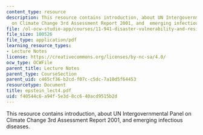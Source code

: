 ```yaml
---
content_type: resource
description: This resource contains introduction, about UN Intergovernmental Panel
  on Climate Change 3rd Assessment Report 2001, and  emerging infectious diseases.
file: /ol-ocw-studio-app/courses/11-941-disaster-vulnerability-and-resilience-spring-2005/f40544c6a94f5e3d8cc640acd9515b2d_epstein_lect4.pdf
file_size: 100526
file_type: application/pdf
learning_resource_types:
- Lecture Notes
license: https://creativecommons.org/licenses/by-nc-sa/4.0/
ocw_type: OCWFile
parent_title: Lecture Notes
parent_type: CourseSection
parent_uid: c465cf36-b2cd-f07c-c5dc-7a10d5f64453
resourcetype: Document
title: epstein_lect4.pdf
uid: f40544c6-a94f-5e3d-8cc6-40acd9515b2d
---
```

This resource contains introduction, about UN Intergovernmental Panel on Climate Change 3rd Assessment Report 2001, and  emerging infectious diseases.